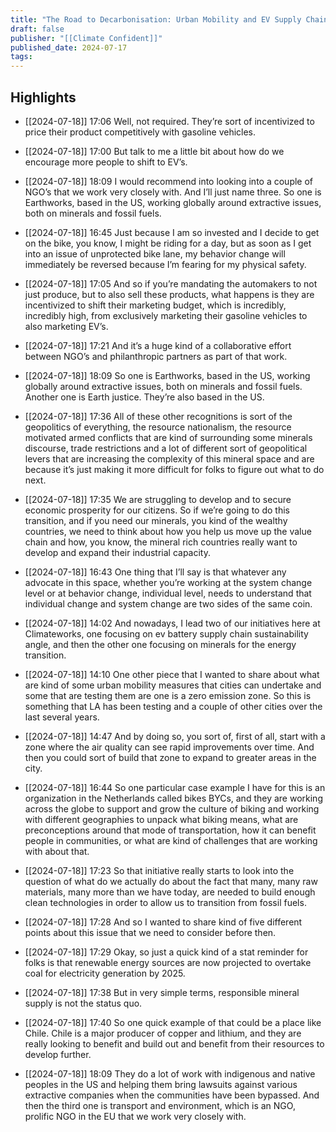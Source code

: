 ```yaml
---
title: "The Road to Decarbonisation: Urban Mobility and EV Supply Chains with Lina Fedirko"
draft: false
publisher: "[[Climate Confident]]"
published_date: 2024-07-17
tags:
---
```



## Highlights
* [[2024-07-18]] 17:06  Well, not required. They’re sort of incentivized to price their product competitively with gasoline vehicles.

* [[2024-07-18]] 17:00  But talk to me a little bit about how do we encourage more people to shift to EV’s.

* [[2024-07-18]] 18:09  I would recommend into looking into a couple of NGO’s that we work very closely with. And I’ll just name three. So one is Earthworks, based in the US, working globally around extractive issues, both on minerals and fossil fuels.

* [[2024-07-18]] 16:45  Just because I am so invested and I decide to get on the bike, you know, I might be riding for a day, but as soon as I get into an issue of unprotected bike lane, my behavior change will immediately be reversed because I’m fearing for my physical safety.

* [[2024-07-18]] 17:05  And so if you’re mandating the automakers to not just produce, but to also sell these products, what happens is they are incentivized to shift their marketing budget, which is incredibly, incredibly high, from exclusively marketing their gasoline vehicles to also marketing EV’s.

* [[2024-07-18]] 17:21  And it’s a huge kind of a collaborative effort between NGO’s and philanthropic partners as part of that work.

* [[2024-07-18]] 18:09  So one is Earthworks, based in the US, working globally around extractive issues, both on minerals and fossil fuels. Another one is Earth justice. They’re also based in the US.

* [[2024-07-18]] 17:36  All of these other recognitions is sort of the geopolitics of everything, the resource nationalism, the resource motivated armed conflicts that are kind of surrounding some minerals discourse, trade restrictions and a lot of different sort of geopolitical levers that are increasing the complexity of this mineral space and are because it’s just making it more difficult for folks to figure out what to do next.

* [[2024-07-18]] 17:35  We are struggling to develop and to secure economic prosperity for our citizens. So if we’re going to do this transition, and if you need our minerals, you kind of the wealthy countries, we need to think about how you help us move up the value chain and how, you know, the mineral rich countries really want to develop and expand their industrial capacity.

* [[2024-07-18]] 16:43  One thing that I’ll say is that whatever any advocate in this space, whether you’re working at the system change level or at behavior change, individual level, needs to understand that individual change and system change are two sides of the same coin.

* [[2024-07-18]] 14:02  And nowadays, I lead two of our initiatives here at Climateworks, one focusing on ev battery supply chain sustainability angle, and then the other one focusing on minerals for the energy transition.

* [[2024-07-18]] 14:10  One other piece that I wanted to share about what are kind of some urban mobility measures that cities can undertake and some that are testing them are one is a zero emission zone. So this is something that LA has been testing and a couple of other cities over the last several years.

* [[2024-07-18]] 14:47  And by doing so, you sort of, first of all, start with a zone where the air quality can see rapid improvements over time. And then you could sort of build that zone to expand to greater areas in the city.

* [[2024-07-18]] 16:44  So one particular case example I have for this is an organization in the Netherlands called bikes BYCs, and they are working across the globe to support and grow the culture of biking and working with different geographies to unpack what biking means, what are preconceptions around that mode of transportation, how it can benefit people in communities, or what are kind of challenges that are working with about that.

* [[2024-07-18]] 17:23  So that initiative really starts to look into the question of what do we actually do about the fact that many, many raw materials, many more than we have today, are needed to build enough clean technologies in order to allow us to transition from fossil fuels.

* [[2024-07-18]] 17:28  And so I wanted to share kind of five different points about this issue that we need to consider before then.

* [[2024-07-18]] 17:29  Okay, so just a quick kind of a stat reminder for folks is that renewable energy sources are now projected to overtake coal for electricity generation by 2025.

* [[2024-07-18]] 17:38  But in very simple terms, responsible mineral supply is not the status quo.

* [[2024-07-18]] 17:40  So one quick example of that could be a place like Chile. Chile is a major producer of copper and lithium, and they are really looking to benefit and build out and benefit from their resources to develop further.

* [[2024-07-18]] 18:09  They do a lot of work with indigenous and native peoples in the US and helping them bring lawsuits against various extractive companies when the communities have been bypassed. And then the third one is transport and environment, which is an NGO, prolific NGO in the EU that we work very closely with.

